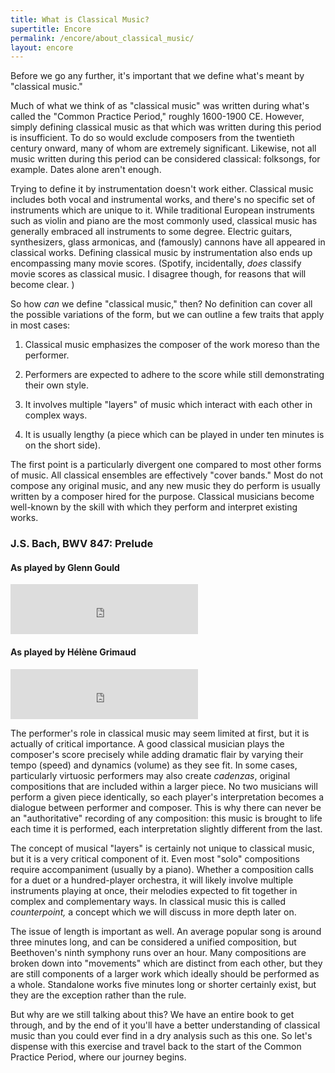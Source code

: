 ```yaml
---
title: What is Classical Music?
supertitle: Encore
permalink: /encore/about_classical_music/
layout: encore
---
```


Before we go any further, it's important that we define what's meant by "classical music."

Much of what we think of as "classical music" was written during what's called the "Common Practice Period," roughly 1600-1900 CE. However, simply defining classical music as that which was written during this period is insufficient. To do so would exclude composers from the twentieth century onward, many of whom are extremely significant. Likewise, not all music written during this period can be considered classical: folksongs, for example. Dates alone aren't enough.

Trying to define it by instrumentation doesn't work either. Classical music includes both vocal and instrumental works, and there's no specific set of instruments which are unique to it. While traditional European instruments such as violin and piano are the most commonly used, classical music has generally embraced all instruments to some degree. Electric guitars, synthesizers, glass armonicas, and (famously) cannons have all appeared in classical works. Defining classical music by instrumentation also ends up encompassing many movie scores. (Spotify, incidentally, _does_ classify movie scores as classical music. I disagree though, for reasons that will become clear. )


So how *can* we define "classical music," then? No definition can cover all the possible variations of the form, but we can outline a few traits that apply in most cases:

1.  Classical music emphasizes the composer of the work moreso than the performer.

2.  Performers are expected to adhere to the score while still demonstrating their own style.

3.  It involves multiple "layers" of music which interact with each other in complex ways.

4.  It is usually lengthy (a piece which can be played in under ten minutes is on the short side).

The first point is a particularly divergent one compared to most other forms of music. All classical ensembles are effectively "cover bands." Most do not compose any original music, and any new music they do perform is usually written by a composer hired for the purpose. Classical musicians become well-known by the skill with which they perform and interpret existing works.

<div class="encore_player">
<h3>J.S. Bach, BWV 847: Prelude</h3>
<h4>As played by Glenn Gould</h4>
<iframe src="https://open.spotify.com/embed/track/4AMJBOgveh7OVHJKTZPwVh" width="300" height="80" frameborder="0" allowtransparency="true" allow="encrypted-media"></iframe>
<h4>As played by H&eacute;l&egrave;ne Grimaud</h4>
<iframe src="https://open.spotify.com/embed/track/1aMe3gI5bxoYJis1NiVVgN" width="300" height="80" frameborder="0" allowtransparency="true" allow="encrypted-media"></iframe>
</div>

The performer's role in classical music may seem limited at first, but it is actually of critical importance. A good classical musician plays the composer's score precisely while adding dramatic flair by varying their tempo (speed) and dynamics (volume) as they see fit. In some cases, particularly virtuosic performers may also create _cadenzas_, original compositions that are included within a larger piece. No two musicians will perform a given piece identically, so each player's interpretation becomes a dialogue between performer and composer. This is why there can never be an "authoritative" recording of any composition: this music is brought to life each time it is performed, each interpretation slightly different from the last.

The concept of musical "layers" is certainly not unique to classical music, but it is a very critical component of it. Even most "solo" compositions require accompaniment (usually by a piano). Whether a composition calls for a duet or a hundred-player orchestra, it will likely involve multiple instruments playing at once, their melodies expected to fit together in complex and complementary ways. In classical music this is called *counterpoint,* a concept which we will discuss in more depth later on.

The issue of length is important as well. An average popular song is around three minutes long, and can be considered a unified composition, but Beethoven's ninth symphony runs over an hour. Many compositions are broken down into "movements" which are distinct from each other, but they are still components of a larger work which ideally should be performed as a whole. Standalone works five minutes long or shorter certainly exist, but they are the exception rather than the rule.

But why are we still talking about this? We have an entire book to get through, and by the end of it you'll have a better understanding of classical music than you could ever find in a dry analysis such as this one. So let's dispense with this exercise and travel back to the start of the Common Practice Period, where our journey begins.